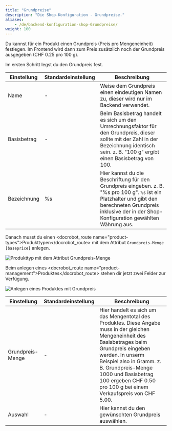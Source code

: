 ```yaml
---
title: "Grundpreise"
description: "Die Shop-Konfiguration - Grundpreise."
aliases:
    - /de/backend-konfiguration-shop-Grundpreise/
weight: 100    
---
```



Du kannst für ein Produkt einen Grundpreis (Preis pro Mengeneinheit) festlegen. Im Frontend wird dann zum Preis zusätzlich noch der Grundpreis ausgegeben (CHF 0.25 pro 100 g).

Im ersten Schritt legst du den Grundpreis fest.

<table>
	<thead>
		<tr>
			<th>Einstellung</th>
			<th>Standardeinstellung</th>
			<th>Beschreibung</th>
		</tr>
	</thead>
	<tbody>
		<tr>
			<td>Name</td>
			<td>-</td>
			<td>Weise dem Grundpreis einen eindeutigen Namen zu, dieser wird nur im Backend verwendet.</td>
		</tr>
		<tr>
			<td>Basisbetrag</td>
			<td>-</td>
			<td>Beim Basisbetrag handelt es sich um den Umrechnungsfaktor für den Grundpreis, dieser sollte mit der Zahl in der Bezeichnung identisch sein. z. B. "100 g" ergibt einen Basisbetrag von 100.</td>
		</tr>
		<tr>
			<td>Bezeichnung</td>
			<td>%s</td>
			<td>Hier kannst du die Beschriftung für den Grundpreis eingeben. z. B. "%s pro 100 g". <code>%s</code> ist ein Platzhalter und gibt den berechneten Grundpreis inklusive der in der <docrobot_route name="configuration">Shop-Konfiguration</docrobot_route> gewählten Währung aus.</td>
		</tr>
	</tbody>
</table>

Danach musst du einen <docrobot_route name="product-types">Produkttypen</docrobot_route> mit dem Attribut `Grundpreis-Menge [baseprice]` anlegen.

![Produkttyp mit dem Attribut Grundpreis-Menge](attribut_grundpreis_menge.png)

Beim anlegen eines <docrobot_route name="product-management">Produktes</docrobot_route> stehen dir jetzt zwei Felder zur Verfügung.

![Anlegen eines Produktes mit Grundpreis](produkt_anlegen.png)

<table>
	<thead>
		<tr>
			<th>Einstellung</th>
			<th>Standardeinstellung</th>
			<th>Beschreibung</th>
		</tr>
	</thead>
	<tbody>
		<tr>
			<td>Grundpreis-Menge</td>
			<td>-</td>
			<td>Hier handelt es sich um das Mengentotal des Produktes. Diese Angabe muss in der gleichen Mengeneinheit des Basisbetrages beim Grundpreis eingeben werden. In unserm Beispiel also in Gramm. z. B. Grundpreis-Menge 1000 und Basisbetrag 100 ergeben CHF 0.50 pro 100 g bei einem Verkaufspreis von CHF 5.00.</td>
		</tr>
		<tr>
			<td>Auswahl</td>
			<td>-</td>
			<td>Hier kannst du den gewünschten Grundpreis auswählen.</td>
		</tr>
	</tbody>
</table>
